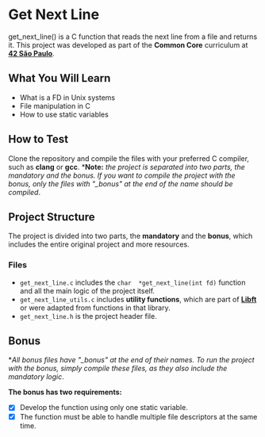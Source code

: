 # Get Next Line
get_next_line() is a C function that reads the next line from a file and returns it. This project was developed as part of the **Common Core** curriculum at [**42 São Paulo**](https://www.42sp.org.br/).

## What You Will Learn
- What is a FD in Unix systems
- File manipulation in C
- How to use static variables

## How to Test
Clone the repository and compile the files with your preferred C compiler, such as **clang** or **gcc**.
***Note:** _the project is separated into two parts, the mandatory and the bonus. If you want to compile the project with the bonus, only the files with "\_bonus" at the end of the name should be compiled_.

## Project Structure
The project is divided into two parts, the **mandatory** and the **bonus**, which includes the entire original project and more resources.

### Files
- `get_next_line.c` includes the `char  *get_next_line(int fd)` function and all the main logic of the project itself.
- `get_next_line_utils.c` includes **utility functions**, which are part of [**Libft**](https://github.com/LuizGandra/libft-42) or were adapted from functions in that library.
- `get_next_line.h` is the project header file.

## Bonus
*_All bonus files have "\_bonus" at the end of their names. To run the project with the bonus, simply compile these files, as they also include the mandatory logic_.

**The bonus has two requirements:**
- [x] Develop the function using only one static variable.
- [x] The function must be able to handle multiple file descriptors at the same time.
